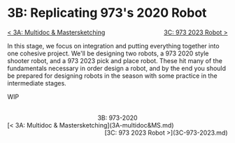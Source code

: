 <style>
.right{
    float:right;
}
.center{
    text-align:center;
}

.left{
    float:left;
}
</style>

# 3B: Replicating 973's 2020 Robot

<span class="left">[< 3A: Multidoc & Mastersketching](3A-multidoc&MS.md)</span> <span class="right">[3C: 973 2023 Robot >](3C-973-2023.md)</span>
<br>

In this stage, we focus on integration and putting everything together into one cohesive project. We'll be designing two robots, a 973 2020 style shooter robot, and a 973 2023 pick and place robot. These hit many of the fundamentals necessary in order design a robot, and by the end you should be prepared for designing robots in the season with some practice in the intermediate stages. 


WIP

<br>
<center>3B: 973-2020</center> 
<span class="left">[< 3A: Multidoc & Mastersketching](3A-multidoc&MS.md)</span> <span class="right">[3C: 973 2023 Robot >](3C-973-2023.md)</span>
<br>
<br>